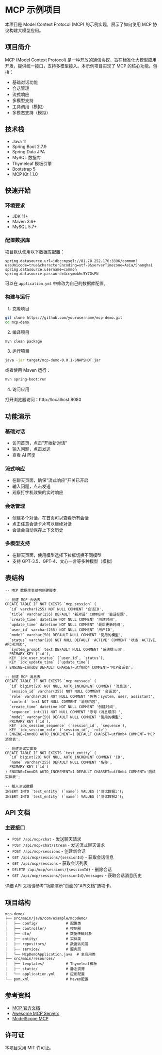 # MCP 示例项目

本项目是 Model Context Protocol (MCP) 的示例实现，展示了如何使用 MCP 协议构建大模型应用。

## 项目简介

MCP (Model Context Protocol) 是一种开放的通信协议，旨在标准化大模型应用开发，提供统一接口，支持多模型接入。本示例项目实现了 MCP 的核心功能，包括：

- 基础对话功能
- 会话管理
- 流式响应
- 多模型支持
- 工具调用（模拟）
- 多模态支持（模拟）

## 技术栈

- Java 11
- Spring Boot 2.7.9
- Spring Data JPA
- MySQL 数据库
- Thymeleaf 模板引擎
- Bootstrap 5
- MCP Kit 1.1.0

## 快速开始

### 环境要求

- JDK 11+
- Maven 3.6+
- MySQL 5.7+

### 配置数据库

项目默认使用以下数据库配置：

```properties
spring.datasource.url=jdbc:mysql://81.70.252.170:3306/common?useUnicode=true&characterEncoding=utf-8&serverTimezone=Asia/Shanghai
spring.datasource.username=common
spring.datasource.password=4ccymwAhc5Y7GsPN
```

可以在 `application.yml` 中修改为自己的数据库配置。

### 构建与运行

1. 克隆项目

```bash
git clone https://github.com/yourusername/mcp-demo.git
cd mcp-demo
```

2. 编译项目

```bash
mvn clean package
```

3. 运行项目

```bash
java -jar target/mcp-demo-0.0.1-SNAPSHOT.jar
```

或者使用 Maven 运行：

```bash
mvn spring-boot:run
```

4. 访问应用

打开浏览器访问：http://localhost:8080

## 功能演示

### 基础对话

- 访问首页，点击"开始新对话"
- 输入问题，点击发送
- 查看 AI 回复

### 流式响应

- 在聊天页面，确保"流式响应"开关已开启
- 输入问题，点击发送
- 观察打字机效果的实时响应

### 会话管理

- 创建多个对话，在首页可以查看所有会话
- 点击任意会话卡片可以继续对话
- 会话会自动保存上下文历史

### 多模型支持

- 在聊天页面，使用模型选择下拉框切换不同模型
- 支持 GPT-3.5、GPT-4、文心一言等多种模型（模拟）

## 表结构
```aiignore
-- MCP 数据库表结构创建脚本

-- 创建 MCP 会话表
CREATE TABLE IF NOT EXISTS `mcp_session` (
  `id` varchar(255) NOT NULL COMMENT '会话ID',
  `title` varchar(255) DEFAULT '新对话' COMMENT '会话标题',
  `create_time` datetime NOT NULL COMMENT '创建时间',
  `update_time` datetime NOT NULL COMMENT '最后更新时间',
  `user_id` varchar(255) NOT NULL COMMENT '用户ID',
  `model` varchar(50) DEFAULT NULL COMMENT '使用的模型',
  `status` varchar(20) NOT NULL DEFAULT 'ACTIVE' COMMENT '状态：ACTIVE, ARCHIVED',
  `system_prompt` text DEFAULT NULL COMMENT '系统提示词',
  PRIMARY KEY (`id`),
  KEY `idx_user_status` (`user_id`, `status`),
  KEY `idx_update_time` (`update_time`)
) ENGINE=InnoDB DEFAULT CHARSET=utf8mb4 COMMENT='MCP会话表';

-- 创建 MCP 消息表
CREATE TABLE IF NOT EXISTS `mcp_message` (
  `id` bigint(20) NOT NULL AUTO_INCREMENT COMMENT '消息ID',
  `session_id` varchar(255) NOT NULL COMMENT '会话ID',
  `role` varchar(20) NOT NULL COMMENT '角色：system, user, assistant',
  `content` text NOT NULL COMMENT '消息内容',
  `create_time` datetime NOT NULL COMMENT '创建时间',
  `sequence` int(11) NOT NULL COMMENT '序号（消息顺序）',
  `model` varchar(50) DEFAULT NULL COMMENT '使用的模型',
  PRIMARY KEY (`id`),
  KEY `idx_session_sequence` (`session_id`, `sequence`),
  KEY `idx_session_role` (`session_id`, `role`)
) ENGINE=InnoDB AUTO_INCREMENT=1 DEFAULT CHARSET=utf8mb4 COMMENT='MCP消息表';

-- 创建测试实体表
CREATE TABLE IF NOT EXISTS `test_entity` (
  `id` bigint(20) NOT NULL AUTO_INCREMENT COMMENT 'ID',
  `name` varchar(255) DEFAULT NULL COMMENT '名称',
  PRIMARY KEY (`id`)
) ENGINE=InnoDB AUTO_INCREMENT=1 DEFAULT CHARSET=utf8mb4 COMMENT='测试实体表';

-- 插入测试数据
INSERT INTO `test_entity` (`name`) VALUES ('测试数据1');
INSERT INTO `test_entity` (`name`) VALUES ('测试数据2');
```

## API 文档

### 主要接口

- `POST /api/mcp/chat` - 发送聊天请求
- `POST /api/mcp/chat/stream` - 发送流式聊天请求
- `POST /api/mcp/sessions` - 创建新会话
- `GET /api/mcp/sessions/{sessionId}` - 获取会话信息
- `GET /api/mcp/sessions` - 获取会话列表
- `DELETE /api/mcp/sessions/{sessionId}` - 删除会话
- `GET /api/mcp/sessions/{sessionId}/messages` - 获取会话消息历史

详细 API 文档请参考"功能演示"页面的"API文档"选项卡。

## 项目结构

```
mcp-demo/
├── src/main/java/com/example/mcpdemo/
│   ├── config/             # 配置类
│   ├── controller/         # 控制器
│   ├── dto/                # 数据传输对象
│   ├── entity/             # 实体类
│   ├── repository/         # 数据访问层
│   ├── service/            # 服务层
│   └── McpDemoApplication.java  # 主应用类
├── src/main/resources/
│   ├── templates/          # Thymeleaf模板
│   ├── static/             # 静态资源
│   └── application.yml     # 应用配置
└── pom.xml                 # Maven配置
```

## 参考资料

- [MCP 官方文档](https://mcp.so/)
- [Awesome MCP Servers](https://github.com/punkpeye/awesome-mcp-servers)
- [ModelScope MCP](https://www.modelscope.cn/mcp)

## 许可证

本项目采用 MIT 许可证。
